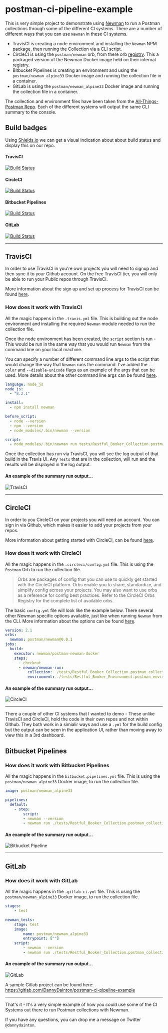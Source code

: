 # postman-ci-pipeline-example

This is very simple project to demonstrate using [Newman](https://github.com/postmanlabs/newman) to run a Postman collections through some of the different CI systems. There are a number of different ways that you can use `Newman` in these CI systems.

- TravisCI is creating a node environment and installing the `Newman` NPM package, then running the Collection via a CLI script.
- CircleCI is using the `postman/newman` orb, from there orb [registry](https://circleci.com/orbs/registry/). This a packaged version of the Newman Docker image held on their internal registry.
- Bitbucket Pipelines is creating an environment and using the `postman/newman_alpine33` Docker image and running the collection file in a container.
- GitLab is using the `postman/newman_alpine33` Docker image and running the collection file in a container.

The collection and environment files have been taken from the [All-Things-Postman Repo](https://github.com/DannyDainton/All-Things-Postman). Each of the different systems will output the same CLI summary to the console.

## Build badges

Using [Shields.io](https://shields.io/) we can get a visual indication about about build status and display this on our repo.

#### TravisCI

[![Build Status](https://travis-ci.org/DannyDainton/postman-ci-pipeline-example.svg?branch=master)](https://travis-ci.org/DannyDainton/postman-ci-pipeline-example)

#### CircleCI

[![Build Status](https://img.shields.io/circleci/project/github/DannyDainton/postman-ci-pipeline-example.svg)](https://circleci.com/gh/DannyDainton/postman-ci-pipeline-example)

#### Bitbucket Pipelines

[![Build Status](https://img.shields.io/bitbucket/pipelines/ddainton/postman-ci-pipeline-example.svg)](https://bitbucket.org/ddainton/postman-ci-pipeline-example)

#### GitLab

[![Build Status](https://img.shields.io/gitlab/pipeline/DannyDainton/postman-ci-pipeline-example.svg)](https://gitlab.com/DannyDainton/postman-ci-pipeline-example)

---

## TravisCI

In order to use TravisCI in you're own projects you will need to signup and then sync it to your Github account. On the free TravisCI tier, you will only be able to run your Public repos through TravisCI.

More information about the sign up and set up process for TravisCI can be found [here](https://docs.travis-ci.com/user/getting-started).

### How does it work with TravisCI

All the magic happens in the `.travis.yml` file. This is building out the node environment and installing the required `Newman` module needed to run the collection file.

Once the node environment has been created, the `script` section is run - This would be run in the same way that you would run `Newman` from the command line on your local machine.

You can specify a number of different command line args to the script that would change the way that `Newman` runs the command. I've added the `--color` and `--disable-unicode` flags as an example of the args that can be used. More details about the other command line args can be found [here](https://github.com/postmanlabs/newman#command-line-options).

```yml
language: node_js
node_js:
  - "8.2.1"

install:
  - npm install newman

before_script:
  - node --version
  - npm --version
  - node_modules/.bin/newman --version

script:
  - node_modules/.bin/newman run tests/Restful_Booker_Collection.postman_collection.json -e tests/Restful_Booker_Environment.postman_environment.json --color auto --disable-unicode
```

Once the collection has run via TravisCI, you will see the log output of that build in the Travis UI. Any `Tests` that are in the collection, will run and the results will be displayed in the log output.

#### An example of the summary run output...

![TravisCI](/public/TravisCI.PNG)

---

## CircleCI

In order to you CircleCI on your projects you will need an account. You can sign in via Github, which makes it easier to add your projects from your repos.

More information about getting started with CircleCI, can be found [here](https://circleci.com/docs/2.0/first-steps/#section=getting-started).

### How does it work with CircleCI

All the magic happens in the `.circleci/config.yml` file. This is using the `Postman` Orb to run the collection file.

> Orbs are packages of config that you can use to quickly get started with the CircleCI platform. Orbs enable you to share, 
> standardize, and simplify config across your projects. You may also want to use orbs as a reference for config best 
> practices. Refer to the CircleCI Orbs Registry for the complete list of available orbs.

The basic `config.yml` file will look like the example below. There several other Newman specific options available, just like when running `Newman` from the CLI. More information about the options can be found [here](https://circleci.com/orbs/registry/orb/postman/newman).

```yml
version: 2.1
orbs:
  newman: postman/newman@0.0.1
jobs:
  build:
    executor: newman/postman-newman-docker
    steps:
      - checkout
      - newman/newman-run:
          collection: ./tests/Restful_Booker_Collection.postman_collection.json
          environment: ./tests/Restful_Booker_Environment.postman_environment.json
```

#### An example of the summary run output...

![CircleCI](/public/CircleCI.PNG)

---


There a couple of other CI systems that I wanted to demo - These unlike TravisCI and CircleCI, hold the code in their own repos and not within Github. They both work in a simialir ways and use a `.yml` for the build config but the output can be seen in the application UI, rather than moving away to view this in a 3rd dashboard.

## Bitbucket Pipelines

### How does it work with Bitbucket Pipelines

All the magic happens in the `bitbucket.pipelines.yml` file. This is using the `postman/newman_alpine33` Docker image, to run the collection file.

```yml
image: postman/newman_alpine33

pipelines:
  default:
    - step:
        script:
        - newman --version
        - newman run ./tests/Restful_Booker_Collection.postman_collection.json -e ./tests/Restful_Booker_Environment.postman_environment.json
```

#### An example of the summary run output...

![Bitbucket Pipeline](/public/Bitbucket_Pipeline.PNG)

---

## GitLab

### How does it work with GitLab

All the magic happens in the `.gitlab-ci.yml` file. This is using the `postman/newman_alpine33` Docker image, to run the collection file.

```yml
stages:
    - test

newman_tests:
    stage: test
    image:
        name: postman/newman_alpine33
        entrypoint: [""]
    script:
        - newman --version
        - newman run ./tests/Restful_Booker_Collection.postman_collection.json -e ./tests/Restful_Booker_Environment.postman_environment.json
```

#### An example of the summary run output...

![GitLab](/public/GitLab.PNG)

A sample Gitlab project can be found here: https://gitlab.com/DannyDainton/postman-ci-pipeline-example

---

That's it - It's a very simple example of how you *could* use some of the CI Systems out there to run Postman collections with Newman.

If you have any questions, you can drop me a message on Twitter `@dannydainton`.
